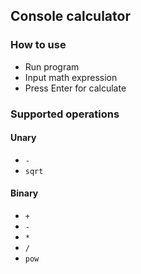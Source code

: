 ## Console calculator

### How to use
- Run program
- Input math expression
- Press Enter for calculate

### Supported operations
#### Unary
- `-`
- `sqrt`

#### Binary
- `+`
- `-`
- `*`
- `/`
- `pow`
